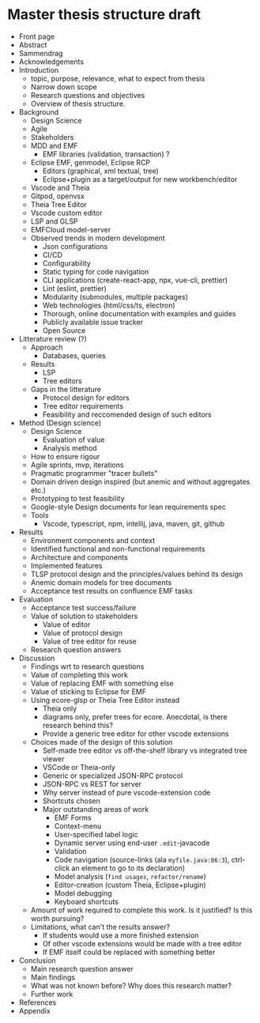 

# Master thesis structure draft


* Front page
* Abstract
* Sammendrag
* Acknowledgements
* Introduction
  * topic, purpose, relevance, what to expect from thesis
  * Narrow down scope
  * Research questions and objectives
  * Overview of thesis structure.
* Background
  * Design Science
  * Agile
  * Stakeholders
  * MDD and EMF
    * EMF libraries (validation, transaction) ?
  * Eclipse EMF, genmodel, Eclipse RCP
    * Editors (graphical, xml textual, tree)
    * Eclipse+plugin as a target/output for new workbench/editor
  * Vscode and Theia
  * Gitpod, openvsx
  * Theia Tree Editor
  * Vscode custom editor
  * LSP and GLSP
  * EMFCloud model-server
  * Observed trends in modern development
    * Json configurations
    * CI/CD
    * Configurability
    * Static typing for code navigation
    * CLI applications (create-react-app, npx, vue-cli, prettier)
    * Lint (eslint, prettier)
    * Modularity (submodules, multiple packages)
    * Web technologies (html/css/ts, electron)
    * Thorough, online documentation with examples and guides
    * Publicly available issue tracker
    * Open Source
* Litterature review (?)
  * Approach
    * Databases, queries
  * Results
    * LSP
    * Tree editors
  * Gaps in the litterature
    * Protocol design for editors
    * Tree editor requirements
    * Feasibility and reccomended design of such editors
* Method (Design science)
  * Design Science
    * Evaluation of value
    * Analysis method
  * How to ensure rigour
  * Agile sprints, mvp, iterations
  * Pragmatic programmer "tracer bullets"
  * Domain driven design inspired (but anemic and without aggregates etc.)
  * Prototyping to test feasibility
  * Google-style Design documents for lean requirements spec
  * Tools
    * Vscode, typescript, npm, intellij, java, maven, git, github
* Results
  * Environment components and context
  * Identified functional and non-functional requirements
  * Architecture and components
  * Implemented features
  * TLSP protocol design and the principles/values behind its design
  * Anemic domain models for tree documents
  * Acceptance test results on confluence EMF tasks
* Evaluation
  * Acceptance test success/failure
  * Value of solution to stakeholders
    * Value of editor
    * Value of protocol design
    * Value of tree editor for reuse
  * Research question answers
* Discussion
  * Findings wrt to research questions
  * Value of completing this work
  * Value of replacing EMF with something else
  * Value of sticking to Eclipse for EMF
  * Using ecore-glsp or Theia Tree Editor instead
    * Theia only
    * diagrams only, prefer trees for ecore. Anecdotal, is there research behind this?
    * Provide a generic tree editor for other vscode extensions
  * Choices made of the design of this solution
    * Self-made tree editor vs off-the-shelf library vs integrated tree viewer
    * VSCode or Theia-only
    * Generic or specialized JSON-RPC protocol
    * JSON-RPC vs REST for server
    * Why server instead of pure vscode-extension code
    * Shortcuts chosen
    * Major outstanding areas of work
      * EMF Forms
      * Context-menu
      * User-specified label logic
      * Dynamic server using end-user `.edit`-javacode
      * Validation
      * Code navigation (source-links (ala `myfile.java:86:3`), ctrl-click an element to go to its declaration)
      * Model analysis (`find usages`, `refactor/rename`)
      * Editor-creation (custom Theia, Eclipse+plugin)
      * Model debugging
      * Keyboard shortcuts
  * Amount of work required to complete this work. Is it justified? Is this worth pursuing?
  * Limitations, what can't the results answer?
    * If students would use a more finished extension
    * Of other vscode extensions would be made with a tree editor
    * If EMF itself could be replaced with something better
* Conclusion
  * Main research question answer
  * Main findings
  * What was not known before? Why does this research matter?
  * Further work
* References
* Appendix